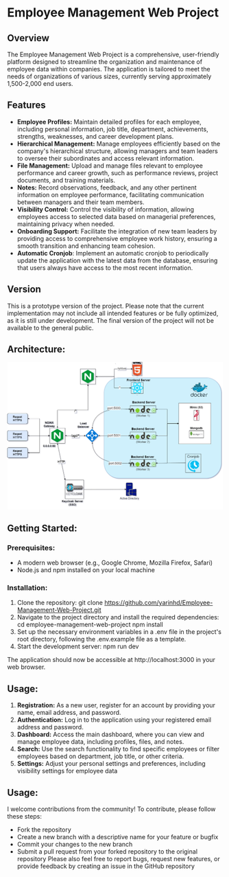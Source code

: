 # Employee Management Web Project

## Overview

The Employee Management Web Project is a comprehensive, user-friendly platform designed to streamline the organization and maintenance of employee data within companies. The application is tailored to meet the needs of organizations of various sizes, currently serving approximately 1,500-2,000 end users.

## Features

- **Employee Profiles:** Maintain detailed profiles for each employee, including personal information, job title, department, achievements, strengths, weaknesses, and career development plans.
- **Hierarchical Management:** Manage employees efficiently based on the company's hierarchical structure, allowing managers and team leaders to oversee their subordinates and access relevant information.
- **File Management:** Upload and manage files relevant to employee performance and career growth, such as performance reviews, project documents, and training materials.
- **Notes:** Record observations, feedback, and any other pertinent information on employee performance, facilitating communication between managers and their team members.
- **Visibility Control:** Control the visibility of information, allowing employees access to selected data based on managerial preferences, maintaining privacy when needed.
- **Onboarding Support:** Facilitate the integration of new team leaders by providing access to comprehensive employee work history, ensuring a smooth transition and enhancing team cohesion.
- **Automatic Cronjob**: Implement an automatic cronjob to periodically update the application with the latest data from the database, ensuring that users always have access to the most recent information.

## Version

This is a prototype version of the project. Please note that the current implementation may not include all intended features or be fully optimized, as it is still under development. The final version of the project will not be available to the general public.

## Architecture:

![Architecture Diagram](assets/PeopleManagingProject.png)

## Getting Started:

### Prerequisites:

- A modern web browser (e.g., Google Chrome, Mozilla Firefox, Safari)
- Node.js and npm installed on your local machine

### Installation:

1. Clone the repository:
   git clone https://github.com/yarinhd/Employee-Management-Web-Project.git
2. Navigate to the project directory and install the required dependencies:
   cd employee-management-web-project
   npm install
3. Set up the necessary environment variables in a .env file in the project's root directory, following the .env.example file as a template.
4. Start the development server:
   npm run dev

The application should now be accessible at http://localhost:3000 in your web browser.

## Usage:

1. **Registration:** As a new user, register for an account by providing your name, email address, and password.
2. **Authentication:** Log in to the application using your registered email address and password.
3. **Dashboard:** Access the main dashboard, where you can view and manage employee data, including profiles, files, and notes.
4. **Search:** Use the search functionality to find specific employees or filter employees based on department, job title, or other criteria.
5. **Settings:** Adjust your personal settings and preferences, including visibility settings for employee data

## Usage:

I welcome contributions from the community! To contribute, please follow these steps:

- Fork the repository
- Create a new branch with a descriptive name for your feature or bugfix
- Commit your changes to the new branch
- Submit a pull request from your forked repository to the original repository
  Please also feel free to report bugs, request new features, or provide feedback by creating an issue in the GitHub repository
